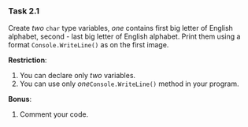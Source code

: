 ### Task 2.1


Create _two_ ```char``` type variables, _one_ contains first big letter of English alphabet, second - last big letter of English alphabet. Print them using a format ```Console.WriteLine()``` as on the first image.


**Restriction**: 
1. You can declare only _two_ variables.
2. You can use only _one_```Console.WriteLine()``` method in your program.


**Bonus**:
1. Comment your code.
